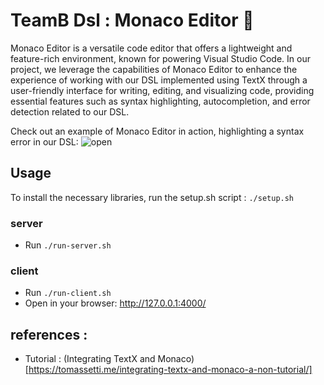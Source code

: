 # TeamB Dsl : Monaco Editor 🎵 

Monaco Editor is a versatile code editor that offers a lightweight and feature-rich environment, known for powering Visual Studio Code. In our project, we leverage the capabilities of Monaco Editor to enhance the experience of working with our DSL implemented using TextX through a user-friendly interface for writing, editing, and visualizing code, providing essential features such as syntax highlighting, autocompletion, and error detection related to our DSL.

Check out an example of Monaco Editor in action, highlighting a syntax error in our DSL:
![open](https://github.com/benaissanadim/DSL-MusicML-TeamB/blob/monaco_editor/src/textx-monaco/monaco-editor.PNG)

## Usage 

To install the necessary libraries, run the setup.sh script : ```./setup.sh ```

### server 
- Run ```./run-server.sh```
### client  
- Run ```./run-client.sh```
- Open in your browser: http://127.0.0.1:4000/


## references :

- Tutorial : (Integrating TextX and Monaco)[https://tomassetti.me/integrating-textx-and-monaco-a-non-tutorial/]







